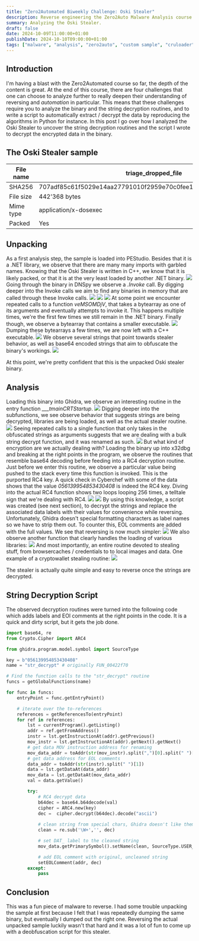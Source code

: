 ```yaml
---
title: "Zero2Automated Biweekly Challenge: Oski Stealer"
description: Reverse engineering the Zero2Auto Malware Analysis course custom sample
summary: Analyzing the Oski Stealer.
draft: false
date: 2024-10-09T11:00:00+01:00
publishDate: 2024-10-10T09:00:00+01:00
tags: ["malware", "analysis", "zero2auto", "custom sample", "cruloader", "oski stealer"]
---
```


## Introduction

I'm having a blast with the Zero2Automated course so far, the depth of the content is great. 
At the end of this course, there are four challenges that one can choose to analyze further to
really deepen their understanding of reversing and *automation* in particular. This means that
these challenges require you to analyze the binary and the string decryption routines, and to write
a script to automatically extract / decrypt the data by reproducing the algorithms in Python for instance.
In this post I go over how I analyzed the Oski Stealer to uncover the string decryption routines
and the script I wrote to decrypt the encrypted data in the binary.

## The Oski Stealer sample

| File name  | 	triage_dropped_file                                                |
|------------|------------------------------------------------------------------|
| SHA256     | 707adf85c61f5029e14aa27791010f2959e70c0fee182fe968d2eb7f2991797b |
| File size  | 442'368 bytes                                                   |
| Mime type  | application/x-dosexec                                            |
| Packed     | Yes                                                             |

## Unpacking

As a first analysis step, the sample is loaded into PEStudio. Besides
that it is a .NET library, we observe that there are many many imports with
garbled names. Knowing that the Oski Stealer is written in C++, we know that it is likely packed, 
or that it is at the very least loaded by another .NET binary. 
![](pestudio1.png)
Going through the binary in DNSpy we observe a *.Invoke* call. By digging deeper into the Invoke calls
we aim to find any binaries in memory that are called through these Invoke calls. 
![](methodinfo_invoke.png)
![](unsafeinvoke.png)
![](unsafeinvoke_inner.png)
At some point we encounter repeated calls to a function *veMSOMDjV*,
that takes a bytearray as one of its arguments and eventually attempts to invoke it. 
This happens multiple times, we're the first few times we still remain in the 
.NET binary. Finally though, we observe a bytearray that contains a smaller executable.
![](mzheader.png)
Dumping these bytearrays a few times, we are now left with a C++ executable. 
![](pestudio2.png)
We observe several strings that point towards stealer behavior, as well as base64 encoded
strings that aim to obfuscate the binary's workings. 
![](strings.png)

At this point, we're pretty confident that this is the unpacked Oski stealer binary. 

## Analysis
Loading this binary into Ghidra, we observe an interesting routine in the entry function *___tmainCRTStartup*.
![](entry_main_stealer_routine.png)
Digging deeper into the subfunctions, we see observe behavior that suggests strings are being decrypted,
libraries are being loaded, as well as the actual stealer routine. 
![](main_stealer_routine.png)
Seeing repeated calls to a single function that only takes in the obfuscated strings as arguments 
suggests that we are dealing with a bulk string decrypt function, and it was renamed as such. 
![](bulk_str_decrypt.png)
But what kind of encryption are we actually dealing with? Loading the binary up into x32dbg and breaking at the right
points in the program, we observe the routines that resemble base64 decoding before feeding into a RC4 decryption routine. 
Just before we enter this routine, we observe a particular value being pushed to the stack every time this
function is invoked. This is the purported RC4 key. A quick check in Cyberchef with some of the data
shows that the value *056139954853430408* is indeed the RC4 key. Diving into the actual
RC4 function shows two loops looping 256 times, a telltale sign that we're dealing with RC4. 
![](rc4_key.png)
![](rc4_ksa.png)
By using this knowledge, a script was created (see next section), to decrypt the strings and replace the associated
data labels with their values for convenience while reversing. Unfortunately, Ghidra doesn't special formatting characters
as label names so we have to strip them out. To counter this, EOL comments are added with the full values. 
We see that reversing is now much simpler:
![](bulk_str_decrypt_cleaned.png)
We also observe another function that clearly handles the loading of various libraries:
![](load_libs.png)
And most importantly, an entire routine devoted to stealing stuff, from browsercaches / credentials to 
to local images and data. One example of a cryptowallet stealing routine:
![](steal_crypto_wallets.png)

The stealer is actually quite simple and easy to reverse once the strings are 
decrypted. 
## String Decryption Script

The observed decryption routines were turned into the following code which adds labels and EOl comments at the right points in the code. It is a quick and dirty script, 
but it gets the job done. 
```Python
import base64, re
from Crypto.Cipher import ARC4

from ghidra.program.model.symbol import SourceType

key = b"056139954853430408"
name = "str_decrypt" # originally FUN_00422f70

# Find the function calls to the "str_decrypt" routine
funcs = getGlobalFunctions(name)

for func in funcs:
	entryPoint = func.getEntryPoint()

    # iterate over the to-references
	references = getReferencesTo(entryPoint)
	for ref in references:
		lst = currentProgram().getListing()
		addr = ref.getFromAddress()
		instr = lst.getInstructionAt(addr).getPrevious()
		mov_instr = lst.getInstructionAt(addr).getNext().getNext()
        # get data MOV instruction address for renaming
		mov_data_addr = toAddr(str(mov_instr).split(",")[0].split(" ")[1].replace("[", "").replace("]",""))
        # get data address for EOL comments
		data_addr = toAddr(str(instr).split(" ")[1])
		data = lst.getDataAt(data_addr)
		mov_data = lst.getDataAt(mov_data_addr)
		val = data.getValue()

		try:
            # RC4 decrypt data
			b64dec = base64.b64decode(val)
			cipher = ARC4.new(key)
			dec =  cipher.decrypt(b64dec).decode("ascii")
			
            # clean string from special chars, Ghidra doesn't like them
			clean = re.sub('\W+','', dec)

            # set DAT_ label to the cleaned string
			mov_data.getPrimarySymbol().setName(clean, SourceType.USER_DEFINED)

            # add EOL comment with original, uncleaned string
			setEOLComment(addr, dec)
		except:
			pass
```

## Conclusion

This was a fun piece of malware to reverse. I had some trouble unpacking the sample at first because I felt 
that I was repeatedly dumping the same binary, but eventually I dumped out the right one. Reversing the actual unpacked sample luckily wasn't that
hard and it was a lot of fun to come up with a deobfuscation script for this stealer. 